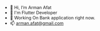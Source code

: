 - 👋 Hi, I’m Arman Afat
- 👀 I'm Flutter Developer
- 🌱 Working On Bank application right now.
- 📫 arman.afat@gmail.com 

<!---
armanafat/armanafat is a ✨ special ✨ repository because its `README.md` (this file) appears on your GitHub profile.
You can click the Preview link to take a look at your changes.
--->
